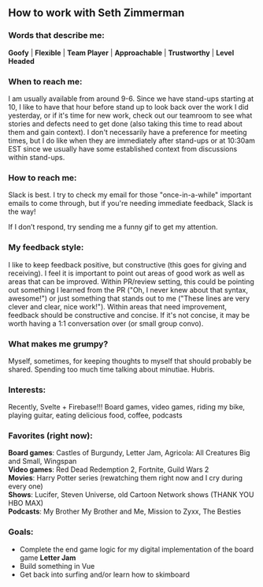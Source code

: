 ## How to work with Seth Zimmerman

### Words that describe me:
**Goofy** | **Flexible** | **Team Player** | **Approachable** | **Trustworthy** | **Level Headed**

### When to reach me:
I am usually available from around 9-6. Since we have stand-ups starting at 10, I like to have that hour before stand up to look back over the work I did yesterday, or if it's time for new work, check out our teamroom to see what stories and defects need to get done (also taking this time to read about them and gain context). I don't necessarily have a preference for meeting times, but I do like when they are immediately after stand-ups or at 10:30am EST since we usually have some established context from discussions within stand-ups.

### How to reach me:
Slack is best. I try to check my email for those "once-in-a-while" important emails to come through, but if you're needing immediate feedback, Slack is the way!

If I don’t respond, try sending me a funny gif to get my attention.

### My feedback style:
I like to keep feedback positive, but constructive (this goes for giving and receiving). I feel it is important to point out areas of good work as well as areas that can be improved. Within PR/review setting, this could be pointing out something I learned from the PR ("Oh, I never knew about that syntax, awesome!") or just something that stands out to me ("These lines are very clever and clear, nice work!"). Within areas that need improvement, feedback should be constructive and concise. If it's not concise, it may be worth having a 1:1 conversation over (or small group convo).

### What makes me grumpy?
Myself, sometimes, for keeping thoughts to myself that should probably be shared. Spending too much time talking about minutiae. Hubris.

### Interests:
Recently, Svelte + Firebase!!! Board games, video games, riding my bike, playing guitar, eating delicious food, coffee, podcasts

### Favorites (right now):

**Board games**: Castles of Burgundy, Letter Jam, Agricola: All Creatures Big and Small, Wingspan  
**Video games**: Red Dead Redemption 2, Fortnite, Guild Wars 2  
**Movies**: Harry Potter series (rewatching them right now and I cry during every one)  
**Shows**: Lucifer, Steven Universe, old Cartoon Network shows (THANK YOU HBO MAX)  
**Podcasts**: My Brother My Brother and Me, Mission to Zyxx, The Besties  

### Goals:
* Complete the end game logic for my digital implementation of the board game **Letter Jam**
* Build something in Vue
* Get back into surfing and/or learn how to skimboard
